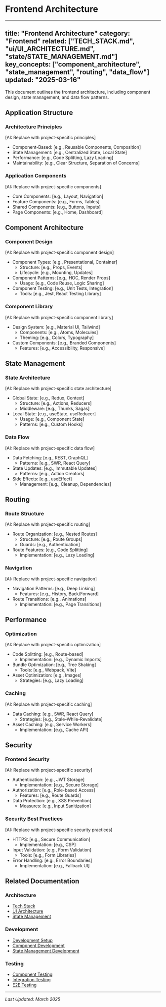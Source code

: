 # Frontend Architecture

---
title: "Frontend Architecture"
category: "Frontend"
related: ["TECH_STACK.md", "ui/UI_ARCHITECTURE.md", "state/STATE_MANAGEMENT.md"]
key_concepts: ["component_architecture", "state_management", "routing", "data_flow"]
updated: "2025-03-16"
---

This document outlines the frontend architecture, including component design, state management, and data flow patterns.

## Application Structure

### Architecture Principles
[AI: Replace with project-specific principles]
- Component-Based: [e.g., Reusable Components, Composition]
- State Management: [e.g., Centralized State, Local State]
- Performance: [e.g., Code Splitting, Lazy Loading]
- Maintainability: [e.g., Clear Structure, Separation of Concerns]

### Application Components
[AI: Replace with project-specific components]
- Core Components: [e.g., Layout, Navigation]
- Feature Components: [e.g., Forms, Tables]
- Shared Components: [e.g., Buttons, Inputs]
- Page Components: [e.g., Home, Dashboard]

## Component Architecture

### Component Design
[AI: Replace with project-specific component design]
- Component Types: [e.g., Presentational, Container]
  - Structure: [e.g., Props, Events]
  - Lifecycle: [e.g., Mounting, Updates]
- Component Patterns: [e.g., HOC, Render Props]
  - Usage: [e.g., Code Reuse, Logic Sharing]
- Component Testing: [e.g., Unit Tests, Integration]
  - Tools: [e.g., Jest, React Testing Library]

### Component Library
[AI: Replace with project-specific component library]
- Design System: [e.g., Material UI, Tailwind]
  - Components: [e.g., Atoms, Molecules]
  - Theming: [e.g., Colors, Typography]
- Custom Components: [e.g., Branded Components]
  - Features: [e.g., Accessibility, Responsive]

## State Management

### State Architecture
[AI: Replace with project-specific state architecture]
- Global State: [e.g., Redux, Context]
  - Structure: [e.g., Actions, Reducers]
  - Middleware: [e.g., Thunks, Sagas]
- Local State: [e.g., useState, useReducer]
  - Usage: [e.g., Component State]
  - Patterns: [e.g., Custom Hooks]

### Data Flow
[AI: Replace with project-specific data flow]
- Data Fetching: [e.g., REST, GraphQL]
  - Patterns: [e.g., SWR, React Query]
- State Updates: [e.g., Immutable Updates]
  - Patterns: [e.g., Action Creators]
- Side Effects: [e.g., useEffect]
  - Management: [e.g., Cleanup, Dependencies]

## Routing

### Route Structure
[AI: Replace with project-specific routing]
- Route Organization: [e.g., Nested Routes]
  - Structure: [e.g., Route Groups]
  - Guards: [e.g., Authentication]
- Route Features: [e.g., Code Splitting]
  - Implementation: [e.g., Lazy Loading]

### Navigation
[AI: Replace with project-specific navigation]
- Navigation Patterns: [e.g., Deep Linking]
  - Features: [e.g., History, Back/Forward]
- Route Transitions: [e.g., Animations]
  - Implementation: [e.g., Page Transitions]

## Performance

### Optimization
[AI: Replace with project-specific optimization]
- Code Splitting: [e.g., Route-based]
  - Implementation: [e.g., Dynamic Imports]
- Bundle Optimization: [e.g., Tree Shaking]
  - Tools: [e.g., Webpack, Vite]
- Asset Optimization: [e.g., Images]
  - Strategies: [e.g., Lazy Loading]

### Caching
[AI: Replace with project-specific caching]
- Data Caching: [e.g., SWR, React Query]
  - Strategies: [e.g., Stale-While-Revalidate]
- Asset Caching: [e.g., Service Workers]
  - Implementation: [e.g., Cache API]

## Security

### Frontend Security
[AI: Replace with project-specific security]
- Authentication: [e.g., JWT Storage]
  - Implementation: [e.g., Secure Storage]
- Authorization: [e.g., Role-based Access]
  - Features: [e.g., Route Guards]
- Data Protection: [e.g., XSS Prevention]
  - Measures: [e.g., Input Sanitization]

### Security Best Practices
[AI: Replace with project-specific security practices]
- HTTPS: [e.g., Secure Communication]
  - Implementation: [e.g., CSP]
- Input Validation: [e.g., Form Validation]
  - Tools: [e.g., Form Libraries]
- Error Handling: [e.g., Error Boundaries]
  - Implementation: [e.g., Fallback UI]

## Related Documentation

### Architecture
- [Tech Stack](TECH_STACK.md)
- [UI Architecture](ui/UI_ARCHITECTURE.md)
- [State Management](state/STATE_MANAGEMENT.md)

### Development
- [Development Setup](../development/SETUP.md)
- [Component Development](ui/DEVELOPMENT.md)
- [State Management Development](state/DEVELOPMENT.md)

### Testing
- [Component Testing](../testing/frontend/COMPONENT_TESTING.md)
- [Integration Testing](../testing/frontend/INTEGRATION_TESTING.md)
- [E2E Testing](../testing/frontend/E2E_TESTING.md)

---

*Last Updated: March 2025* 
